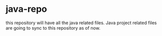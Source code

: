 # java-repo
this repository will have all the java related files.
Java project related files are going to sync to this repository as of now.
